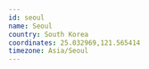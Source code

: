 ```yaml
---
id: seoul
name: Seoul
country: South Korea
coordinates: 25.032969,121.565414
timezone: Asia/Seoul
---
```

